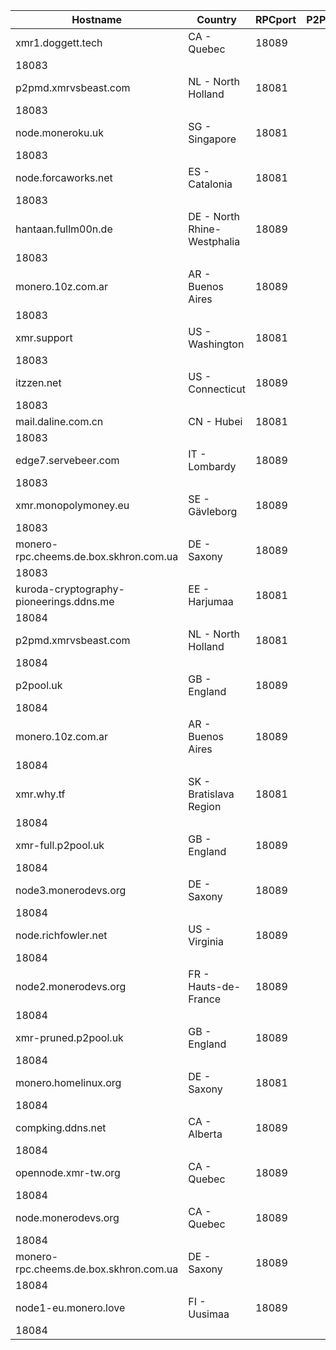 Hostname | Country | RPCport | P2Pport
--- | --- | --- | ---
xmr1.doggett.tech | CA - Quebec | 18089
 | 18083
p2pmd.xmrvsbeast.com | NL - North Holland | 18081
 | 18083
node.moneroku.uk | SG - Singapore | 18081
 | 18083
node.forcaworks.net | ES - Catalonia | 18081
 | 18083
hantaan.fullm00n.de | DE - North Rhine-Westphalia | 18089
 | 18083
monero.10z.com.ar | AR - Buenos Aires | 18089
 | 18083
xmr.support | US - Washington | 18081
 | 18083
itzzen.net | US - Connecticut | 18089
 | 18083
mail.daline.com.cn | CN - Hubei | 18081
 | 18083
edge7.servebeer.com | IT - Lombardy | 18089
 | 18083
xmr.monopolymoney.eu | SE - Gävleborg | 18089
 | 18083
monero-rpc.cheems.de.box.skhron.com.ua | DE - Saxony | 18089
 | 18083
kuroda-cryptography-pioneerings.ddns.me | EE - Harjumaa | 18081
 | 18084
p2pmd.xmrvsbeast.com | NL - North Holland | 18081
 | 18084
p2pool.uk | GB - England | 18089
 | 18084
monero.10z.com.ar | AR - Buenos Aires | 18089
 | 18084
xmr.why.tf | SK - Bratislava Region | 18081
 | 18084
xmr-full.p2pool.uk | GB - England | 18089
 | 18084
node3.monerodevs.org | DE - Saxony | 18089
 | 18084
node.richfowler.net | US - Virginia | 18089
 | 18084
node2.monerodevs.org | FR - Hauts-de-France | 18089
 | 18084
xmr-pruned.p2pool.uk | GB - England | 18089
 | 18084
monero.homelinux.org | DE - Saxony | 18081
 | 18084
compking.ddns.net | CA - Alberta | 18089
 | 18084
opennode.xmr-tw.org | CA - Quebec | 18089
 | 18084
node.monerodevs.org | CA - Quebec | 18089
 | 18084
monero-rpc.cheems.de.box.skhron.com.ua | DE - Saxony | 18089
 | 18084
node1-eu.monero.love | FI - Uusimaa | 18089
 | 18084
